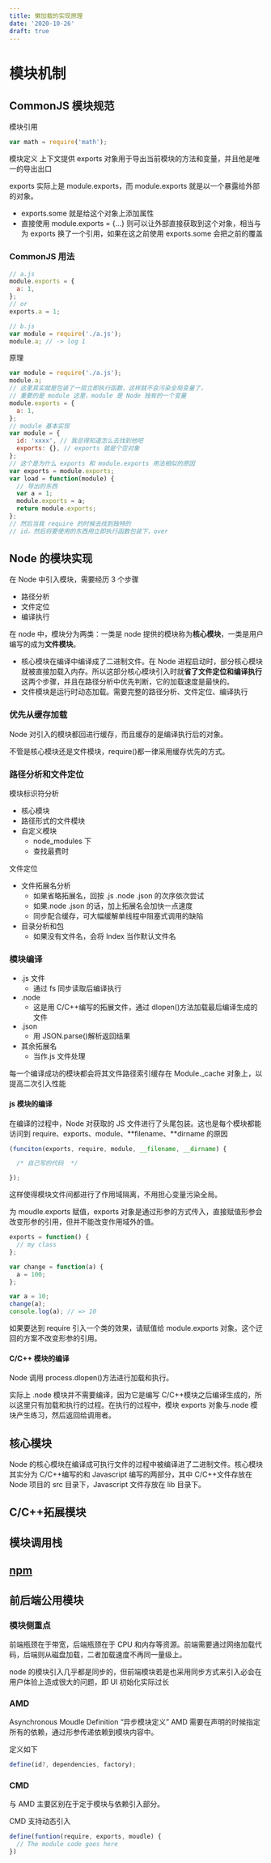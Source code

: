 ```yaml
---
title: 懒加载的实现原理
date: '2020-10-26'
draft: true
---
```


# 模块机制

## CommonJS 模块规范

模块引用

```js
var math = require('math');
```

模块定义
上下文提供 exports 对象用于导出当前模块的方法和变量，并且他是唯一的导出出口

exports 实际上是 module.exports，而 module.exports 就是以一个暴露给外部的对象。

- exports.some 就是给这个对象上添加属性
- 直接使用 module.exports = {...} 则可以让外部直接获取到这个对象，相当与为 exports 换了一个引用，如果在这之前使用 exports.some 会把之前的覆盖

### CommonJS 用法

```js
// a.js
module.exports = {
  a: 1,
};
// or
exports.a = 1;

// b.js
var module = require('./a.js');
module.a; // -> log 1
```

原理

```js
var module = require('./a.js');
module.a;
// 这里其实就是包装了一层立即执行函数，这样就不会污染全局变量了，
// 重要的是 module 这里，module 是 Node 独有的一个变量
module.exports = {
  a: 1,
};
// module 基本实现
var module = {
  id: 'xxxx', // 我总得知道怎么去找到他吧
  exports: {}, // exports 就是个空对象
};
// 这个是为什么 exports 和 module.exports 用法相似的原因
var exports = module.exports;
var load = function(module) {
  // 导出的东西
  var a = 1;
  module.exports = a;
  return module.exports;
};
// 然后当我 require 的时候去找到独特的
// id，然后将要使用的东西用立即执行函数包装下，over
```

## Node 的模块实现

在 Node 中引入模块，需要经历 3 个步骤

- 路径分析
- 文件定位
- 编译执行

在 node 中，模块分为两类：一类是 node 提供的模块称为**核心模块**，一类是用户编写的成为**文件模块**。

- 核心模块在编译中编译成了二进制文件。在 Node 进程启动时，部分核心模块就被直接加载入内存。所以这部分核心模块引入时就**省了文件定位和编译执行**这两个步骤，并且在路径分析中优先判断，它的加载速度是最快的。
- 文件模块是运行时动态加载。需要完整的路径分析、文件定位、编译执行

### 优先从缓存加载

Node 对引入的模块都回进行缓存，而且缓存的是编译执行后的对象。

不管是核心模块还是文件模块，require()都一律采用缓存优先的方式。

### 路径分析和文件定位

模块标识符分析

- 核心模块
- 路径形式的文件模块
- 自定义模块
  - node_modules 下
  - 查找最费时

文件定位

- 文件拓展名分析
  - 如果省略拓展名，回按 .js .node .json 的次序依次尝试
  - 如果.node .json 的话，加上拓展名会加快一点速度
  - 同步配合缓存，可大幅缓解单线程中阻塞式调用的缺陷
- 目录分析和包
  - 如果没有文件名，会将 Index 当作默认文件名

### 模块编译

- .js 文件
  - 通过 fs 同步读取后编译执行
- .node
  - 这是用 C/C++编写的拓展文件，通过 dlopen()方法加载最后编译生成的文件
- .json
  - 用 JSON.parse()解析返回结果
- 其余拓展名
  - 当作.js 文件处理

每一个编译成功的模块都会将其文件路径索引缓存在 Module.\_cache 对象上，以提高二次引入性能

#### js 模块的编译

在编译的过程中，Node 对获取的 JS 文件进行了头尾包装。这也是每个模块都能访问到 require、exports、module、**filename、**dirname 的原因

```js
(funciton(exports, require, module, __filename, __dirname) {

  /* 自己写的代码  */

});
```

这样使得模块文件间都进行了作用域隔离，不用担心变量污染全局。

为 moudle.exports 赋值，exports 对象是通过形参的方式传入，直接赋值形参会改变形参的引用，但并不能改变作用域外的值。

```js
exports = function() {
  // my class
};

var change = function(a) {
  a = 100;
};

var a = 10;
change(a);
console.log(a); // => 10
```

如果要达到 require 引入一个类的效果，请赋值给 module.exports 对象。这个迂回的方案不改变形参的引用。

#### C/C++ 模块的编译

Node 调用 process.dlopen()方法进行加载和执行。

实际上 .node 模块并不需要编译，因为它是编写 C/C++模块之后编译生成的，所以这里只有加载和执行的过程。在执行的过程中，模块 exports 对象与.node 模块产生练习，然后返回给调用者。

## 核心模块

Node 的核心模块在编译成可执行文件的过程中被编译进了二进制文件。核心模块其实分为 C/C++编写的和 Javascript 编写的两部分，其中 C/C++文件存放在 Node 项目的 src 目录下，Javascript 文件存放在 lib 目录下。

## C/C++拓展模块

## 模块调用栈

## [npm](./nmp.md)

## 前后端公用模块

### 模块侧重点

前端瓶颈在于带宽，后端瓶颈在于 CPU 和内存等资源。前端需要通过网络加载代码，后端则从磁盘加载，二者加载速度不再同一量级上。

node 的模块引入几乎都是同步的，但前端模块若是也采用同步方式来引入必会在用户体验上造成很大的问题，即 UI 初始化实际过长

### AMD

Asynchronous Moudle Definition “异步模块定义”
AMD 需要在声明的时候指定所有的依赖，通过形参传递依赖到模块内容中。

定义如下

```js
define(id?, dependencies, factory);
```

### CMD

与 AMD 主要区别在于定于模块与依赖引入部分。

CMD 支持动态引入

```js
define(funtion(require, exports, moudle) {
  // The module code goes here
})
```
